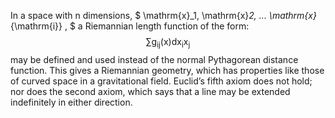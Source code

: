 In a space with n dimensions,
$ \mathrm{x}_1, \mathrm{x}_2, ... \mathrm{x}_{\mathrm{i}} , $ a
Riemannian length function of the form:
$$\sum \mathrm{g}_{\mathrm{ij}} \mathrm{ (x)dx } _{\mathrm{i}} \mathrm{x}_{\mathrm{j}}$$
may be defined and used instead of the normal Pythagorean distance
function. This gives a Riemannian geometry, which has properties like
those of curved space in a gravitational field. Euclid’s fifth axiom
does not hold; nor does the second axiom, which says that a line may be
extended indefinitely in either direction.
